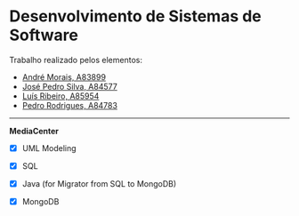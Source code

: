 #  Desenvolvimento de Sistemas de Software

Trabalho realizado pelos elementos:

- [André Morais, A83899](https://github.com/Demorales1998)
- [José Pedro Silva, A84577](https://github.com/PedroSilva9)
- [Luís Ribeiro, A85954](https://github.com/luis1ribeiro)
- [Pedro Rodrigues, A84783](https://github.com/pedrordgs)

---

__MediaCenter__

- [x] UML Modeling

- [x] SQL

- [x] Java (for Migrator from SQL to MongoDB)

- [x] MongoDB
